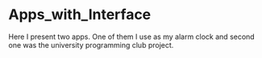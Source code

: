 # Apps_with_Interface
Here I present two apps. One of them I use as my alarm clock and second one was the university programming club project.
